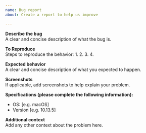 ```yaml
---
name: Bug report
about: Create a report to help us improve

---
```


**Describe the bug**  
A clear and concise description of what the bug is.

**To Reproduce**  
Steps to reproduce the behavior:
1.
2.
3.
4. 

**Expected behavior**  
A clear and concise description of what you expected to happen.

**Screenshots**  
If applicable, add screenshots to help explain your problem.

**Specifications (please complete the following information):**
 - OS: [e.g. macOS]
 - Version [e.g. 10.13.5]

**Additional context**  
Add any other context about the problem here.
